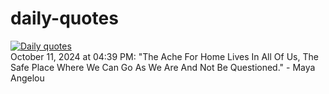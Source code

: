 # daily-quotes
[![Daily quotes](https://github.com/ceepu8/daily-quotes/actions/workflows/daily-quote.yml/badge.svg)](https://github.com/ceepu8/daily-quotes/actions/workflows/daily-quote.yml)<br/>
October 11, 2024 at 04:39 PM: "The Ache For Home Lives In All Of Us, The Safe Place Where We Can Go As We Are And Not Be Questioned." - Maya Angelou
